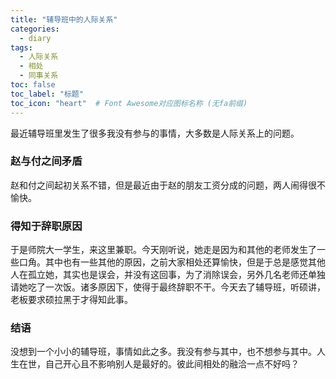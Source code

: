 ```yaml
---
title: "辅导班中的人际关系"
categories:
  - diary
tags:
  - 人际关系
  - 相处
  - 同事关系
toc: false
toc_label: "标题"
toc_icon: "heart"  # Font Awesome对应图标名称 (无fa前缀)	
---
```

最近辅导班里发生了很多我没有参与的事情，大多数是人际关系上的问题。<br>

### 赵与付之间矛盾
赵和付之间起初关系不错，但是最近由于赵的朋友工资分成的问题，两人闹得很不愉快。
 
### 得知于辞职原因
于是师院大一学生，来这里兼职。今天刚听说，她走是因为和其他的老师发生了一些口角。其中也有一些其他的原因，之前大家相处还算愉快，但是于总是感觉其他人在孤立她，其实也是误会，并没有这回事，为了消除误会，另外几名老师还单独请她吃了一次饭。诸多原因下，使得于最终辞职不干。今天去了辅导班，听硕讲，老板要求硕拉黑于才得知此事。

### 结语
没想到一个小小的辅导班，事情如此之多。我没有参与其中，也不想参与其中。人生在世，自己开心且不影响别人是最好的。彼此间相处的融洽一点不好吗？


